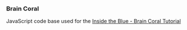 ### Brain Coral
JavaScript code base used for the [Inside the Blue - Brain Coral Tutorial](https://communities.intel.com/docs/DOC-22810)
